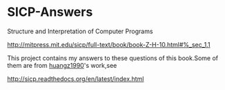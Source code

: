 # SICP-Answers
Structure and Interpretation of Computer Programs

http://mitpress.mit.edu/sicp/full-text/book/book-Z-H-10.html#%_sec_1.1

This project contains my answers to these questions of this book.Some of them are from [huangz1990](https://github.com/huangz1990)'s work,see

http://sicp.readthedocs.org/en/latest/index.html
